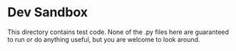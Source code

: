 # Dev Sandbox

This directory contains test code. None of the .py files here are guaranteed to run or do anything useful, but you are welcome to look around.
